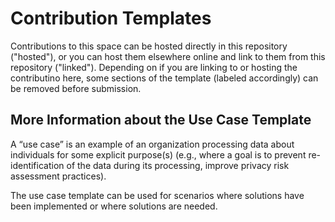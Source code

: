 # Contribution Templates

Contributions to this space can be hosted directly in this repository ("hosted"), or you can host them elsewhere online and link to them from this repository ("linked"). Depending on if you are linking to or hosting the contributino here, some sections of the template (labeled accordingly) can be removed before submission.

## More Information about the Use Case Template

A “use case” is an example of an organization processing data about individuals for some explicit purpose(s) (e.g., where a goal is to prevent re-identification of the data during its processing, improve privacy risk assessment practices).

The use case template can be used for scenarios where solutions have been implemented or where solutions are needed.
